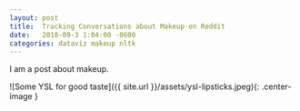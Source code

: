 ```yaml
---
layout: post
title:  Tracking Conversations about Makeup on Reddit
date:   2018-09-3 1:04:00 -0600
categories: dataviz makeup nltk
---
```


I am a post about makeup.

![Some YSL for good taste]({{ site.url }}/assets/ysl-lipsticks.jpeg){: .center-image }